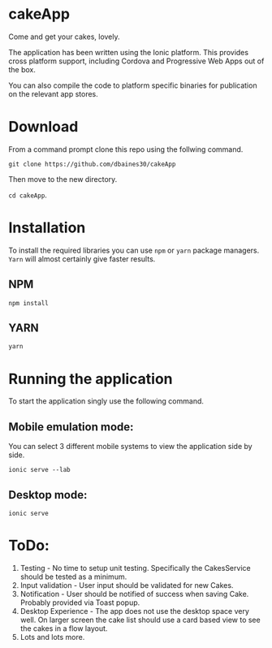 # cakeApp
Come and get your cakes, lovely.

The application has been written using the Ionic platform. This provides cross platform support, including Cordova and Progressive Web Apps out of the box.

You can also compile the code to platform specific binaries for publication on the relevant app stores.

# Download
From a command prompt clone this repo using the follwing command.

`git clone https://github.com/dbaines30/cakeApp`

Then move to the new directory.

`cd cakeApp`.

# Installation
To install the required libraries you can use `npm` or `yarn` package managers. `Yarn` will almost certainly give faster results.

## NPM
`npm install`

## YARN
`yarn`

# Running the application
To start the application singly use the following command. 

## Mobile emulation mode:
You can select 3 different mobile systems to view the application side by side.

`ionic serve --lab`

## Desktop mode: 

`ionic serve`

# ToDo:
1. Testing - No time to setup unit testing. Specifically the CakesService should be tested as a minimum.
2. Input validation - User input should be validated for new Cakes.
3. Notification - User should be notified of success when saving Cake. Probably provided via Toast popup.
4. Desktop Experience - The app does not use the desktop space very well. On larger screen the cake list should use a card based view to see the cakes in a flow layout.
5. Lots and lots more.
